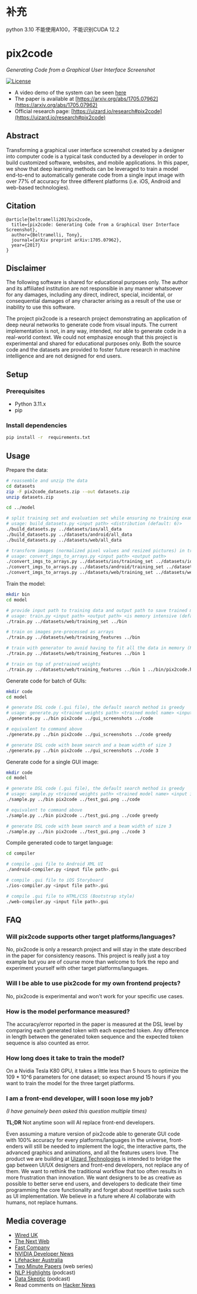 # 补充
python 3.10
不能使用A100，不能识别CUDA 12.2


# pix2code
*Generating Code from a Graphical User Interface Screenshot*

[![License](http://img.shields.io/badge/license-APACHE2-blue.svg)](LICENSE.txt)

* A video demo of the system can be seen [here](https://youtu.be/pqKeXkhFA3I)
* The paper is available at [https://arxiv.org/abs/1705.07962](https://arxiv.org/abs/1705.07962)
* Official research page: [https://uizard.io/research#pix2code](https://uizard.io/research#pix2code)

## Abstract
Transforming a graphical user interface screenshot created by a designer into computer code is a typical task conducted by a developer in order to build customized software, websites, and mobile applications. In this paper, we show that deep learning methods can be leveraged to train a model end-to-end to automatically generate code from a single input image with over 77% of accuracy for three different platforms (i.e. iOS, Android and web-based technologies).

## Citation

```
@article{beltramelli2017pix2code,
  title={pix2code: Generating Code from a Graphical User Interface Screenshot},
  author={Beltramelli, Tony},
  journal={arXiv preprint arXiv:1705.07962},
  year={2017}
}
```

## Disclaimer

The following software is shared for educational purposes only. The author and its affiliated institution are not responsible in any manner whatsoever for any damages, including any direct, indirect, special, incidental, or consequential damages of any character arising as a result of the use or inability to use this software.

The project pix2code is a research project demonstrating an application of deep neural networks to generate code from visual inputs.
The current implementation is not, in any way, intended, nor able to generate code in a real-world context.
We could not emphasize enough that this project is experimental and shared for educational purposes only.
Both the source code and the datasets are provided to foster future research in machine intelligence and are not designed for end users.

## Setup
### Prerequisites

- Python 3.11.x
- pip

### Install dependencies

```sh
pip install -r  requirements.txt
```

## Usage

Prepare the data:
```sh
# reassemble and unzip the data
cd datasets
zip -F pix2code_datasets.zip --out datasets.zip
unzip datasets.zip

cd ../model

# split training set and evaluation set while ensuring no training example in the evaluation set
# usage: build_datasets.py <input path> <distribution (default: 6)>
./build_datasets.py ../datasets/ios/all_data
./build_datasets.py ../datasets/android/all_data
./build_datasets.py ../datasets/web/all_data

# transform images (normalized pixel values and resized pictures) in training dataset to numpy arrays (smaller files if you need to upload the set to train your model in the cloud)
# usage: convert_imgs_to_arrays.py <input path> <output path>
./convert_imgs_to_arrays.py ../datasets/ios/training_set ../datasets/ios/training_features
./convert_imgs_to_arrays.py ../datasets/android/training_set ../datasets/android/training_features
./convert_imgs_to_arrays.py ../datasets/web/training_set ../datasets/web/training_features
```

Train the model:
```sh
mkdir bin
cd model

# provide input path to training data and output path to save trained model and metadata
# usage: train.py <input path> <output path> <is memory intensive (default: 0)> <pretrained weights (optional)>
./train.py ../datasets/web/training_set ../bin

# train on images pre-processed as arrays
./train.py ../datasets/web/training_features ../bin

# train with generator to avoid having to fit all the data in memory (RECOMMENDED)
./train.py ../datasets/web/training_features ../bin 1

# train on top of pretrained weights
./train.py ../datasets/web/training_features ../bin 1 ../bin/pix2code.h5
```

Generate code for batch of GUIs:
```sh
mkdir code
cd model

# generate DSL code (.gui file), the default search method is greedy
# usage: generate.py <trained weights path> <trained model name> <input image> <output path> <search method (default: greedy)>
./generate.py ../bin pix2code ../gui_screenshots ../code

# equivalent to command above
./generate.py ../bin pix2code ../gui_screenshots ../code greedy

# generate DSL code with beam search and a beam width of size 3
./generate.py ../bin pix2code ../gui_screenshots ../code 3
```

Generate code for a single GUI image:
```sh
mkdir code
cd model

# generate DSL code (.gui file), the default search method is greedy
# usage: sample.py <trained weights path> <trained model name> <input image> <output path> <search method (default: greedy)>
./sample.py ../bin pix2code ../test_gui.png ../code

# equivalent to command above
./sample.py ../bin pix2code ../test_gui.png ../code greedy

# generate DSL code with beam search and a beam width of size 3
./sample.py ../bin pix2code ../test_gui.png ../code 3
```

Compile generated code to target language:
```sh
cd compiler

# compile .gui file to Android XML UI
./android-compiler.py <input file path>.gui

# compile .gui file to iOS Storyboard
./ios-compiler.py <input file path>.gui

# compile .gui file to HTML/CSS (Bootstrap style)
./web-compiler.py <input file path>.gui
```

## FAQ

### Will pix2code supports other target platforms/languages?
No, pix2code is only a research project and will stay in the state described in the paper for consistency reasons.
This project is really just a toy example but you are of course more than welcome to fork the repo and experiment yourself with other target platforms/languages.

### Will I be able to use pix2code for my own frontend projects?
No, pix2code is experimental and won't work for your specific use cases.

### How is the model performance measured?
The accuracy/error reported in the paper is measured at the DSL level by comparing each generated token with each expected token.
Any difference in length between the generated token sequence and the expected token sequence is also counted as error.

### How long does it take to train the model?
On a Nvidia Tesla K80 GPU, it takes a little less than 5 hours to optimize the 109 * 10^6 parameters for one dataset; so expect around 15 hours if you want to train the model for the three target platforms.

### I am a front-end developer, will I soon lose my job?
*(I have genuinely been asked this question multiple times)*

**TL;DR** Not anytime soon will AI replace front-end developers.

Even assuming a mature version of pix2code able to generate GUI code with 100% accuracy for every platforms/languages in the universe, front-enders will still be needed to implement the logic, the interactive parts, the advanced graphics and animations, and all the features users love. The product we are building at [Uizard Technologies](https://uizard.io) is intended to bridge the gap between UI/UX designers and front-end developers, not replace any of them. We want to rethink the traditional workflow that too often results in more frustration than innovation. We want designers to be as creative as possible to better serve end users, and developers to dedicate their time programming the core functionality and forget about repetitive tasks such as UI implementation. We believe in a future where AI collaborate with humans, not replace humans.

## Media coverage

* [Wired UK](http://www.wired.co.uk/article/pix2code-ulzard-technologies)
* [The Next Web](https://thenextweb.com/apps/2017/05/26/ai-raw-design-turn-source-code)
* [Fast Company](https://www.fastcodesign.com/90127911/this-startup-uses-machine-learning-to-turn-ui-designs-into-raw-code)
* [NVIDIA Developer News](https://news.developer.nvidia.com/ai-turns-ui-designs-into-code)
* [Lifehacker Australia](https://www.lifehacker.com.au/2017/05/generating-user-interface-code-from-images-using-machine-learning/)
* [Two Minute Papers](https://www.youtube.com/watch?v=Fevg4aowNyc) (web series)
* [NLP Highlights](https://soundcloud.com/nlp-highlights/17a) (podcast)
* [Data Skeptic](https://dataskeptic.com/blog/episodes/2017/pix2code) (podcast)
* Read comments on [Hacker News](https://news.ycombinator.com/item?id=14416530)
